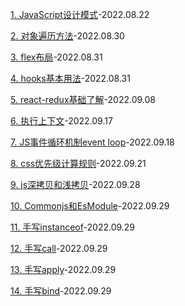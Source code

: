 [1. JavaScript设计模式](./%E8%AE%BE%E8%AE%A1%E6%A8%A1%E5%BC%8F.md)-2022.08.22

[2. 对象遍历方法](./%E5%AF%B9%E8%B1%A1%E9%81%8D%E5%8E%86%E6%96%B9%E6%B3%95.md)-2022.08.30

[3. flex布局](./flex%E5%B8%83%E5%B1%80.md)-2022.08.31

[4. hooks基本用法](./hooks%E5%9F%BA%E6%9C%AC%E7%94%A8%E6%B3%95.md)-2022.08.31

[5. react-redux基础了解](./redux.md)-2022.09.08

[6. 执行上下文](./%E6%89%A7%E8%A1%8C%E4%B8%8A%E4%B8%8B%E6%96%87.md)-2022.09.17

[7. JS事件循环机制event loop](./JS%E4%BA%8B%E4%BB%B6%E5%BE%AA%E7%8E%AF%E6%9C%BA%E5%88%B6event%20loop.md)-2022.09.18

[8. css优先级计算规则](./css%E4%BC%98%E5%85%88%E7%BA%A7.md)-2022.09.21

[9. js深拷贝和浅拷贝](./js%E6%8B%B7%E8%B4%9D.md)-2022.09.28

[10. Commonjs和EsModule](./Commonjs%E5%92%8CEsModule.md)-2022.09.29

[11. 手写instanceof](./%E6%89%8B%E5%86%99instanceof.md)-2022.09.29

[12. 手写call](./%E6%89%8B%E5%86%99call.md)-2022.09.29

[13. 手写apply](./%E6%89%8B%E5%86%99apply.md)-2022.09.29

[14. 手写bind](./%E6%89%8B%E5%86%99bind.md)-2022.09.29